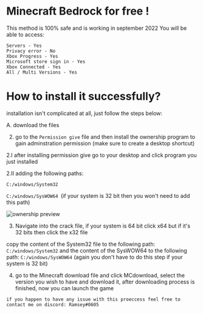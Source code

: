 # Minecraft Bedrock for free !
This method is 100% safe and is working in september 2022
You will be able to access:
```
Servers - Yes
Privacy error - No
Xbox Progress - Yes
Microsoft store sign in - Yes
Xbox Connected - Yes
All / Multi Versions - Yes
```

# How to install it successfully?

installation isn't complicated at all, just follow the steps below:

A. download the files 


2. go to the `Permission give` file and then install the ownership program to gain adminstration permission (make sure to create a desktop shortcut)

2.I after installing permission give go to your desktop and click program you just installed

2.II adding the following paths:

`C:/windows/System32 `

`C:/windows/SysWOW64 `(if your system is 32 bit then you won't need to add this path)

![ownership preview](https://cdn.discordapp.com/attachments/1007798294073835562/1021079928806047884/ownership_preview.png)

3. Navigate into the crack file, if your system is 64 bit click x64 but if it's 32 bits then click the x32 file


copy the content of the System32 file to the following path: `C:/windows/System32`
and the content of the SysWOW64 to the following path: `C:/windows/SysWOW64` (again you don't have to do this step if your system is 32 bit)


4. go to the Minecraft download file and click MCdownload, select the version you wish to have and download it, after downloading process is finished, now you can launch the game



```if you happen to have any issue with this proeccess feel free to contact me on discord: Ramsey#0605 ``` 





